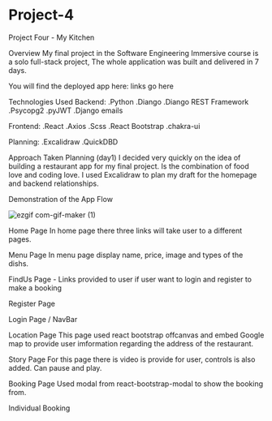 # Project-4
Project Four - My Kitchen 

Overview
My final project in the Software Engineering Immersive course is a solo full-stack project, The whole application was built and delivered in 7 days.

You will find the deployed app here: links go here

Technologies Used
Backend:
.Python
.Diango
.Diango REST Framework
.Psycopg2
.pyJWT
.Django emails

Frontend:
.React
.Axios
.Scss
.React Bootstrap
.chakra-ui

Planning:
.Excalidraw 
.QuickDBD

Approach Taken
Planning (day1)
I decided very quickly on the idea of building a restaurant app for my final project. Is the combination of food love and coding love. I used Excalidraw to plan my draft for the homepage and backend relationships. 






Demonstration of the App Flow 

![ezgif com-gif-maker (1)](https://user-images.githubusercontent.com/100864042/175339241-560ddf7a-d10f-4b86-9f55-00958b229145.gif)

































Home Page 
In home page there three links will take user to a different  pages.



Menu Page 
In menu page display  name, price, image and types of the dishs.

FindUs Page - Links provided to user if user want to login and register to make a booking


Register Page


























Login Page / NavBar




Location Page
This page used react bootstrap offcanvas and embed Google map  to provide user imformation regarding the address of the restaurant. 






Story Page
For this page there is video is provide for user, controls is also added. Can pause and play.












Booking Page 
Used modal from react-bootstrap-modal to show the booking from. 





Individual Booking 

